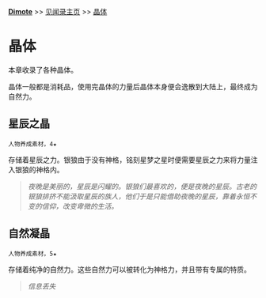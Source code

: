 **[Dimote](https://dimote.top)** >> [见闻录主页](index.md) >> [晶体](jingti.md)

# 晶体

本章收录了各种晶体。

晶体一般都是消耗品，使用完晶体的力量后晶体本身便会逸散到大陆上，最终成为自然力。

## 星辰之晶

`人物养成素材，4★`

存储着星辰之力。银狼由于没有神格，铭刻星梦之星时便需要星辰之力来将力量注入银狼的神格内。

> *夜晚是美丽的，星辰是闪耀的。银狼们最喜欢的，便是夜晚的星辰。古老的银狼排挤不能汲取星辰的族人，他们于是只能借助夜晚的星辰，靠着永恒不变的信仰，改变卑微的生活。*

## 自然凝晶

`人物养成素材，5★`

存储着纯净的自然力。这些自然力可以被转化为神格力，并且带有专属的特质。

> *信息丢失*
